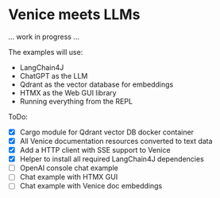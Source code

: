 # Venice meets LLMs


... work in progress ...


The examples will use:

* LangChain4J
* ChatGPT as the LLM
* Qdrant as the vector database for embeddings
* HTMX as the Web GUI library
* Running everything from the REPL


ToDo:

- [x] Cargo module for Qdrant vector DB docker container
- [x] All Venice documentation resources converted to text data
- [x] Add a HTTP client with SSE support to Venice
- [x] Helper to install all required LangChain4J dependencies
- [ ] OpenAI console chat example
- [ ] Chat example with HTMX GUI
- [ ] Chat example with Venice doc embeddings
